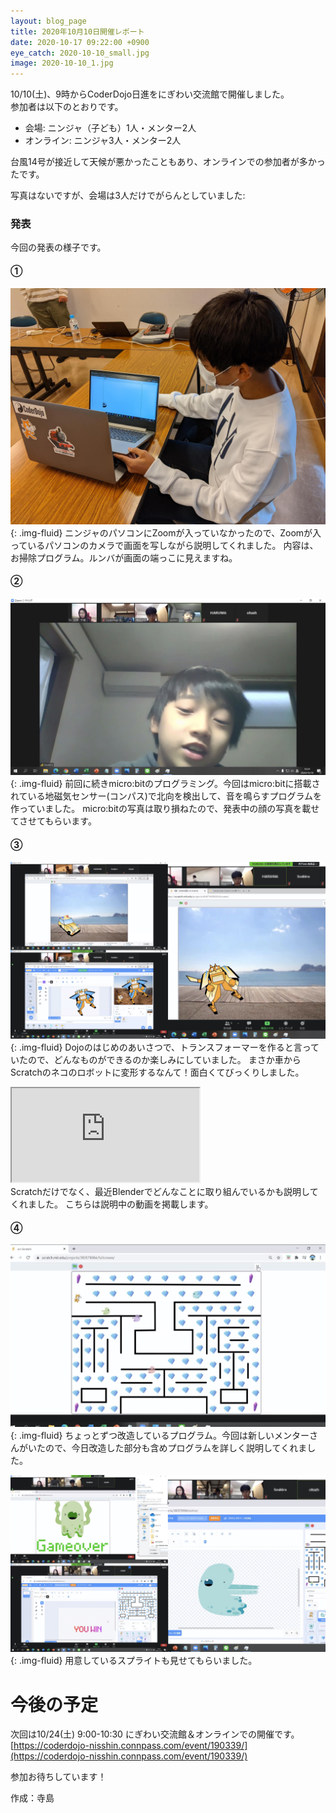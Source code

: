 ```yaml
---
layout: blog_page
title: 2020年10月10日開催レポート
date: 2020-10-17 09:22:00 +0900
eye_catch: 2020-10-10_small.jpg
image: 2020-10-10_1.jpg
---
```


10/10(土)、9時からCoderDojo日進をにぎわい交流館で開催しました。<br />
参加者は以下のとおりです。
* 会場: ニンジャ（子ども）1人・メンター2人
* オンライン: ニンジャ3人・メンター2人

台風14号が接近して天候が悪かったこともあり、オンラインでの参加者が多かったです。

写真はないですが、会場は3人だけでがらんとしていました:

### 発表

今回の発表の様子です。

#### &#9312;

![お掃除プログラムの発表](/assets/img/2020-10-10_1.jpg){: .img-fluid}
ニンジャのパソコンにZoomが入っていなかったので、Zoomが入っているパソコンのカメラで画面を写しながら説明してくれました。
内容は、お掃除プログラム。ルンバが画面の端っこに見えますね。

#### &#9313;

![micro:bitのコンパスの発表](/assets/img/2020-10-10_2.jpg){: .img-fluid}
前回に続きmicro:bitのプログラミング。今回はmicro:bitに搭載されている地磁気センサー(コンパス)で北向を検出して、音を鳴らすプログラムを作っていました。
micro:bitの写真は取り損ねたので、発表中の顔の写真を載せてさせてもらいます。

#### &#9314;

![トランスフォーマーの発表](/assets/img/2020-10-10_3-1.jpg){: .img-fluid}
Dojoのはじめのあいさつで、トランスフォーマーを作ると言っていたので、どんなものができるのか楽しみにしていました。
まさか車からScratchのネコのロボットに変形するなんて！面白くてびっくりしました。

<div class="embed-responsive embed-responsive-16by9"><iframe class="embed-responsive-item" src="https://drive.google.com/file/d/168Tl3i5hWO-53lkvUHaz2db5JSaszh9o/preview"></iframe></div>
Scratchだけでなく、最近Blenderでどんなことに取り組んでいるかも説明してくれました。
こちらは説明中の動画を掲載します。

#### &#9315;

![パックマンのようなゲーム](/assets/img/2020-10-10_4-1.jpg){: .img-fluid}
ちょっとずつ改造しているプログラム。今回は新しいメンターさんがいたので、今日改造した部分も含めプログラムを詳しく説明してくれました。

![お化けの画像](/assets/img/2020-10-10_4-2.jpg){: .img-fluid}
用意しているスプライトも見せてもらいました。

# 今後の予定

次回は10/24(土) 9:00-10:30 にぎわい交流館＆オンラインでの開催です。<br/>
[https://coderdojo-nisshin.connpass.com/event/190339/](https://coderdojo-nisshin.connpass.com/event/190339/)

参加お待ちしています！

作成：寺島
